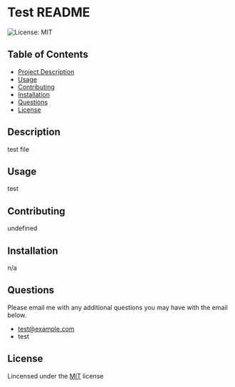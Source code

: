 
  # Test README 
  ![License: MIT](https://img.shields.io/badge/License-MIT-yellow.svg)

  ## Table of Contents
  * [Project Description](#description)
  * [Usage](#usage)
  * [Contributing](#contributing)
  * [Installation](#installation)
  * [Questions](#questions)
  * [License](#license)

  ## Description
  test file

  ## Usage
  test

  ## Contributing
  undefined

  ## Installation
  n/a

  ## Questions
  Please email me with any additional questions you may have with the email below. 
  - test@example.com
  - test

  ## License
  Lincensed under the [MIT](https://opensource.org/licenses/MIT) license
  
